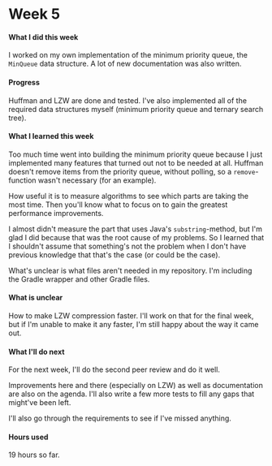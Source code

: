 # Week 5

#### What I did this week

I worked on my own implementation of the minimum priority queue, the `MinQueue` data structure. A lot of new documentation was also written.

#### Progress

Huffman and LZW are done and tested. I've also implemented all of the required data structures myself (minimum priority queue and ternary search tree).

#### What I learned this week

Too much time went into building the minimum priority queue because I just implemented many features that turned out not to be needed at all. Huffman doesn't remove items from the priority queue, without polling, so a `remove`-function wasn't necessary (for an example).

How useful it is to measure algorithms to see which parts are taking the most time. Then you'll know what to focus on to gain the greatest performance improvements.

I almost didn't measure the part that uses Java's `substring`-method, but I'm glad I did because that was the root cause of my problems. So I learned that I shouldn't assume that something's not the problem when I don't have previous knowledge that that's the case (or could be the case).

What's unclear is what files aren't needed in my repository. I'm including the Gradle wrapper and other Gradle files.

#### What is unclear

How to make LZW compression faster. I'll work on that for the final week, but if I'm unable to make it any faster, I'm still happy about the way it came out.

#### What I'll do next

For the next week, I'll do the second peer review and do it well.

Improvements here and there (especially on LZW) as well as documentation are also on the agenda. I'll also write a few more tests to fill any gaps that might've been left.

I'll also go through the requirements to see if I've missed anything. 

#### Hours used

19 hours so far.
